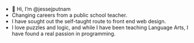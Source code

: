 - 👋 Hi, I’m @jessejputnam
- Changing careers from a public school teacher.
- I have sought out the self-taught route to front end web design.
- I love puzzles and logic, and while I have been teaching Language Arts, I have found a real passion in programming.

<!---
jessejputnam/jessejputnam is a ✨ special ✨ repository because its `README.md` (this file) appears on your GitHub profile.
You can click the Preview link to take a look at your changes.
--->
